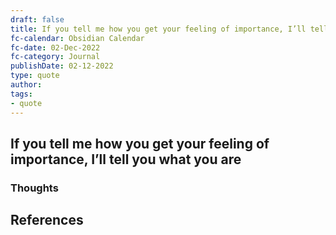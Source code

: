 ```yaml
---
draft: false
title: If you tell me how you get your feeling of importance, I’ll tell you what you are
fc-calendar: Obsidian Calendar
fc-date: 02-Dec-2022
fc-category: Journal
publishDate: 02-12-2022
type: quote
author: 
tags: 
- quote
---
```


## If you tell me how you get your feeling of importance, I’ll tell you what you are

### Thoughts




## References
